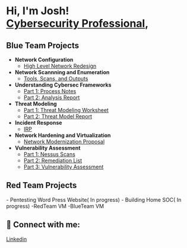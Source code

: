 <h1>Hi, I'm Josh! <br/><a href="https://www.linkedin.com/in/joshmadakor/">Cybersecurity Professional</a>,</h1>

<h2>Blue Team Projects</h2>

- <b>Network Configuration</b>
  - [High Level Network Redesign](https://docs.google.com/presentation/d/1vabZPfF_7ha9UbUO3_-klMnhNEA7GnYoWEOQR6w6nck/edit?usp=share_link)
- <b>Network Scannning and Enumeration</b>
  - [Tools, Scans, and Outputs](https://docs.google.com/spreadsheets/d/1lceZwPv-N2a8VlKOJLoArqq26d0hwSvY549t2jyxhFo/edit?usp=share_link) 
- <b>Understanding Cybersec Frameworks</b>
  - [Part 1: Process Notes](https://docs.google.com/spreadsheets/d/1OQhXIVFO1KvWVFcOGGntyQaLdxgIfhkCLyme29WvYts/edit?usp=share_link)
  - [Part 2: Analysis Report](https://docs.google.com/document/d/1bw1X_62mPxkNnbSXhiJbM8C9GkPTBj9XTei1SrpJk_Y/edit?usp=share_link)
- <b>Threat Modeling</b>
  - [Part 1: Threat Modeling Worksheet](https://docs.google.com/spreadsheets/d/1uW5iunc2kUgI6J__OyJPZ_J_ktNxb4Hfpfg0n_Vr-rc/edit?usp=share_link)
  - [Part 2: Threat Model Report](https://docs.google.com/document/d/1B_zWruHapvX1jJWv6zTjkdsXsDosI29xFbSn0QuXSik/edit?usp=share_link)
- <b>Incident Response</b>
  - [IRP](https://docs.google.com/document/d/1ZXkACxS7COgpcCvBhlz4OZlZEeQpc7KlNMWCFJPOy6o/edit?usp=share_link)
- <b>Network Hardening and Virtualization</b>
  - [Network Modernization Proposal](https://docs.google.com/document/d/1ZXkACxS7COgpcCvBhlz4OZlZEeQpc7KlNMWCFJPOy6o/edit?usp=share_link)
- <b>Vulnerability Assessment</b>
  - [Part 1: Nessus Scans](https://drive.google.com/file/d/1XeS2aoO96DdmyzgBM-PPqN-fpkTynBz8/view?usp=share_link)
  - [Part 2: Remediation List](https://docs.google.com/spreadsheets/d/1qCke9yd0fswpH5OPvsZIOEZrWEwkrsm1PuE1x4ogAqg/edit?gid=0#gid=0)
  - [Part 3: Vulnerability Assessment](https://docs.google.com/document/d/13LjhZToJ6VBrvMnl5TjGbQDyFxPnbRf9LYvhwUMU2Rk/edit?tab=t.0#heading=h.ip0vwvbbks3i)
  
<h2>Red Team Projects</h2>
- Pentesting Word Press Website( In progress)
- Building Home SOC( In progress)
  -RedTeam VM
  -BlueTeam VM

<h2> 🤳 Connect with me:</h2>

[Linkedin](https://www.linkedin.com/in/joshuamelay)

<!--
**joshmadakor1/joshmadakor1** is a ✨ _special_ ✨ repository because its `README.md` (this file) appears on your GitHub profile.

Here are some ideas to get you started:

- 🔭 I’m currently working on ...
- 🌱 I’m currently learning ...
- 👯 I’m looking to collaborate on ...
- 🤔 I’m looking for help with ...
- 💬 Ask me about ...
- 📫 How to reach me: ...
- 😄 Pronouns: ...
- ⚡ Fun fact: ...
-->
